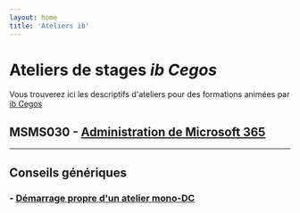 ```yaml
---
layout: home
title: 'Ateliers ib'
---
```

# Ateliers de stages *ib Cegos*
Vous trouverez ici les descriptifs d'ateliers pour des formations animées par [ib Cegos](https://www.ib-formation.fr)
## MSMS030 - [Administration de Microsoft 365](msms030fr)
___
## Conseils génériques
### - [Démarrage propre d'un atelier mono-DC](dcNetStart)